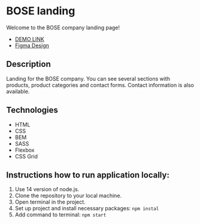 # BOSE landing
Welcome to the BOSE company landing page!
 - [DEMO LINK](https://DaveBeetle.github.io/bose-landing/)
 - [Figma Design](https://www.figma.com/file/OMjQNb3hg1LKMV4OwyQ3Ao/BOSE?node-id=0-1)

## Description
Landing for the BOSE company. You can see several sections with products, product categories and contact forms. Contact information is also available.

## Technologies
- HTML
- CSS
- BEM
- SASS
- Flexbox
- CSS Grid

## Instructions how to run application locally:
1. Use 14 version of node.js.
2. Clone the repository to your local machine.
3. Open terminal in the project.
4. Set up project and install necessary packages: `npm instal`
5. Add command to terminal: `npm start`
